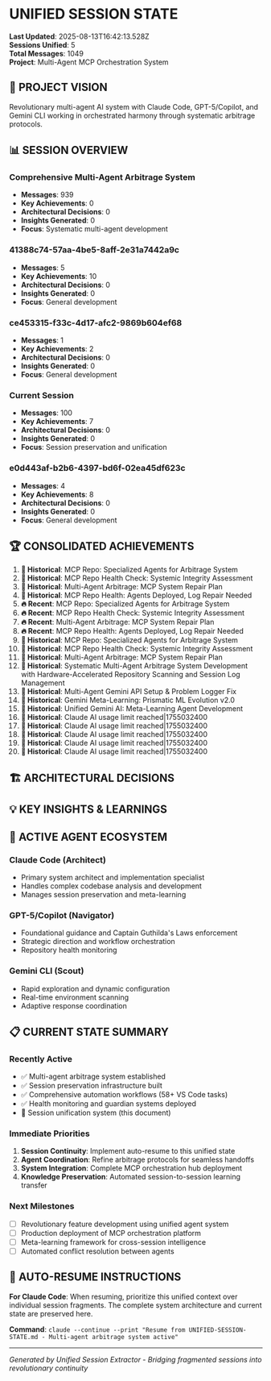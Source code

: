 # UNIFIED SESSION STATE

**Last Updated**: 2025-08-13T16:42:13.528Z  
**Sessions Unified**: 5  
**Total Messages**: 1049  
**Project**: Multi-Agent MCP Orchestration System

## 🎯 PROJECT VISION

Revolutionary multi-agent AI system with Claude Code, GPT-5/Copilot, and Gemini CLI working in orchestrated harmony through systematic arbitrage protocols.

## 📊 SESSION OVERVIEW

### Comprehensive Multi-Agent Arbitrage System
- **Messages**: 939
- **Key Achievements**: 0
- **Architectural Decisions**: 0
- **Insights Generated**: 0
- **Focus**: Systematic multi-agent development

### 41388c74-57aa-4be5-8aff-2e31a7442a9c
- **Messages**: 5
- **Key Achievements**: 10
- **Architectural Decisions**: 0
- **Insights Generated**: 0
- **Focus**: General development

### ce453315-f33c-4d17-afc2-9869b604ef68
- **Messages**: 1
- **Key Achievements**: 2
- **Architectural Decisions**: 0
- **Insights Generated**: 0
- **Focus**: General development

### Current Session
- **Messages**: 100
- **Key Achievements**: 7
- **Architectural Decisions**: 0
- **Insights Generated**: 0
- **Focus**: Session preservation and unification

### e0d443af-b2b6-4397-bd6f-02ea45df623c
- **Messages**: 4
- **Key Achievements**: 8
- **Architectural Decisions**: 0
- **Insights Generated**: 0
- **Focus**: General development

## 🏆 CONSOLIDATED ACHIEVEMENTS

1. **📅 Historical**: MCP Repo: Specialized Agents for Arbitrage System
2. **📅 Historical**: MCP Repo Health Check: Systemic Integrity Assessment
3. **📅 Historical**: Multi-Agent Arbitrage: MCP System Repair Plan
4. **📅 Historical**: MCP Repo Health: Agents Deployed, Log Repair Needed
5. **🔥 Recent**: MCP Repo: Specialized Agents for Arbitrage System
6. **🔥 Recent**: MCP Repo Health Check: Systemic Integrity Assessment
7. **🔥 Recent**: Multi-Agent Arbitrage: MCP System Repair Plan
8. **🔥 Recent**: MCP Repo Health: Agents Deployed, Log Repair Needed
9. **📅 Historical**: MCP Repo: Specialized Agents for Arbitrage System
10. **📅 Historical**: MCP Repo Health Check: Systemic Integrity Assessment
11. **📅 Historical**: Multi-Agent Arbitrage: MCP System Repair Plan
12. **📅 Historical**: Systematic Multi-Agent Arbitrage System Development with Hardware-Accelerated Repository Scanning and Session Log Management
13. **📅 Historical**: Multi-Agent Gemini API Setup & Problem Logger Fix
14. **📅 Historical**: Gemini Meta-Learning: Prismatic ML Evolution v2.0
15. **📅 Historical**: Unified Gemini AI: Meta-Learning Agent Development
16. **📅 Historical**: Claude AI usage limit reached|1755032400
17. **📅 Historical**: Claude AI usage limit reached|1755032400
18. **📅 Historical**: Claude AI usage limit reached|1755032400
19. **📅 Historical**: Claude AI usage limit reached|1755032400
20. **📅 Historical**: Claude AI usage limit reached|1755032400

## 🏗️ ARCHITECTURAL DECISIONS



## 💡 KEY INSIGHTS & LEARNINGS



## 🤖 ACTIVE AGENT ECOSYSTEM

### Claude Code (Architect)
- Primary system architect and implementation specialist
- Handles complex codebase analysis and development
- Manages session preservation and meta-learning

### GPT-5/Copilot (Navigator) 
- Foundational guidance and Captain Guthilda's Laws enforcement
- Strategic direction and workflow orchestration
- Repository health monitoring

### Gemini CLI (Scout)
- Rapid exploration and dynamic configuration
- Real-time environment scanning
- Adaptive response coordination

## 📋 CURRENT STATE SUMMARY

### Recently Active
- ✅ Multi-agent arbitrage system established
- ✅ Session preservation infrastructure built  
- ✅ Comprehensive automation workflows (58+ VS Code tasks)
- ✅ Health monitoring and guardian systems deployed
- 🔄 Session unification system (this document)

### Immediate Priorities
1. **Session Continuity**: Implement auto-resume to this unified state
2. **Agent Coordination**: Refine arbitrage protocols for seamless handoffs
3. **System Integration**: Complete MCP orchestration hub deployment
4. **Knowledge Preservation**: Automated session-to-session learning transfer

### Next Milestones
- [ ] Revolutionary feature development using unified agent system
- [ ] Production deployment of MCP orchestration platform
- [ ] Meta-learning framework for cross-session intelligence
- [ ] Automated conflict resolution between agents

## 🔄 AUTO-RESUME INSTRUCTIONS

**For Claude Code**: When resuming, prioritize this unified context over individual session fragments. The complete system architecture and current state are preserved here.

**Command**: `claude --continue --print "Resume from UNIFIED-SESSION-STATE.md - Multi-agent arbitrage system active"`

---

*Generated by Unified Session Extractor - Bridging fragmented sessions into revolutionary continuity*
